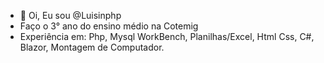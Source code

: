 - 👋 Oi, Eu sou @Luisinphp
- Faço o 3° ano do ensino médio na Cotemig
- Experiência em: Php, Mysql WorkBench, Planilhas/Excel, Html Css, C#, Blazor, Montagem de Computador.
<!---
Luisinphp/Luisinphp is a ✨ special ✨ repository because its `README.md` (this file) appears on your GitHub profile.
You can click the Preview link to take a look at your changes.
--->
